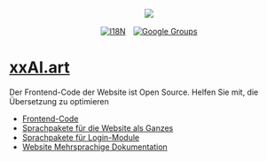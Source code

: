 <p align="center"><a href="https://wac.tax"><img src="https://cdn.jsdelivr.net/gh/wactax/img/logo.svg"/></a></p><p align="center"><a href="https://github.com/wactax/wac.tax/blob/main/doc/README.md#readme"><img alt="I18N" src="https://cdn.jsdelivr.net/gh/wactax/img/t.svg"/></a>　<a href="https://groups.google.com/u/2/g/wactax"><img alt="Google Groups" src="https://cdn.jsdelivr.net/gh/wactax/img/g-groups.svg"/></a></p>

# [xxAI.art](https://xxAI.art)

Der Frontend-Code der Website ist Open Source. Helfen Sie mit, die Übersetzung zu optimieren

* [Frontend-Code](https://github.com/xxai-art/web)
* [Sprachpakete für die Website als Ganzes](https://github.com/xxai-art/web/tree/main/i18n)
* [Sprachpakete für Login-Module](https://github.com/wacpkg/user/tree/main/ui.i18n)
* [Website Mehrsprachige Dokumentation](https://github.com/xxai-doc)
